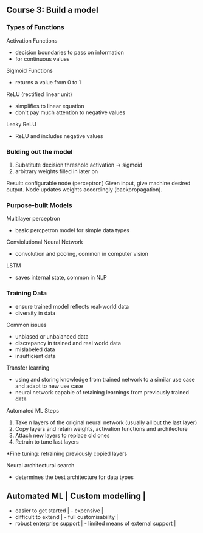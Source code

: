 ## Course 3: Build a model

### Types of Functions
Activation Functions
- decision boundaries to pass on information
- for continuous values

Sigmoid Functions
- returns a value from 0 to 1

ReLU (rectified linear unit)
- simplifies to linear equation
- don't pay much attention to negative values

Leaky ReLU
- ReLU and includes negative values

### Bulding out the model
1. Substitute decision threshold activation -> sigmoid
2. arbitrary weights filled in later on

Result: configurable node (perceptron)
Given input, give machine desired output. Node updates weights accordingly (backpropagation).

### Purpose-built Models
Multilayer perceptron
- basic percpetron model for simple data types

Conviolutional Neural Network
- convolution and pooling, common in computer vision

LSTM
- saves internal state, common in NLP

### Training Data
- ensure trained model reflects real-world data
- diversity in data

Common issues
- unbiased or unbalanced data
- discrepancy in trained and real world data
- mislabeled data
- insufficient data

Transfer learning
- using and storing knowledge from trained network to a similar use case and adapt to new use case
- neural network capable of retaining learnings from previously trained data

Automated ML
Steps
1. Take n layers of the original neural network (usually all but the last layer)
2. Copy layers and retain weights, activation functions and architecture
3. Attach new layers to replace old ones
4. Retrain to tune last layers

*Fine tuning: retraining previously copied layers

Neural architectural search
- determines the best architecture for data types

Automated ML | Custom modelling |
--------------------------------
- easier to get started | - expensive |
- difficult to extend | - full customisability |
- robust enterprise support | - limited means of external support |
